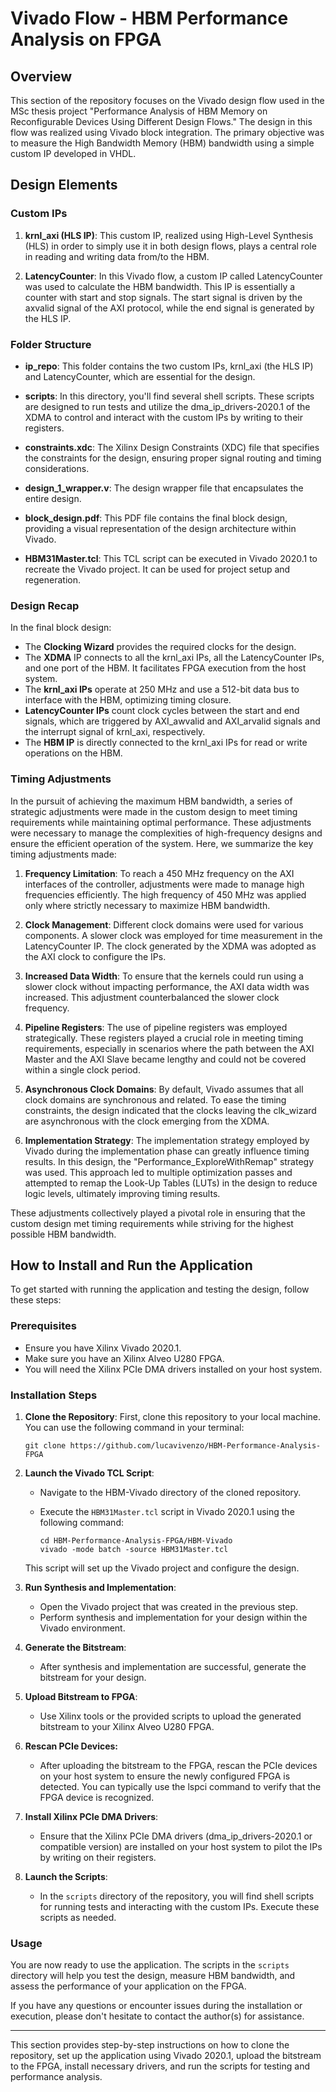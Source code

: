 # Vivado Flow - HBM Performance Analysis on FPGA

## Overview

This section of the repository focuses on the Vivado design flow used in the MSc thesis project "Performance Analysis of HBM Memory on Reconfigurable Devices Using Different Design Flows." The design in this flow was realized using Vivado block integration. The primary objective was to measure the High Bandwidth Memory (HBM) bandwidth using a simple custom IP developed in VHDL.

## Design Elements

### Custom IPs

1. **krnl_axi (HLS IP)**: This custom IP, realized using High-Level Synthesis (HLS) in order to simply use it in both design flows, plays a central role in reading and writing data from/to the HBM.

2. **LatencyCounter**: In this Vivado flow, a custom IP called LatencyCounter was used to calculate the HBM bandwidth. This IP is essentially a counter with start and stop signals. The start signal is driven by the axvalid signal of the AXI protocol, while the end signal is generated by the HLS IP.

### Folder Structure

- **ip_repo**: This folder contains the two custom IPs, krnl_axi (the HLS IP) and LatencyCounter, which are essential for the design.

- **scripts**: In this directory, you'll find several shell scripts. These scripts are designed to run tests and utilize the dma_ip_drivers-2020.1 of the XDMA to control and interact with the custom IPs by writing to their registers.

- **constraints.xdc**: The Xilinx Design Constraints (XDC) file that specifies the constraints for the design, ensuring proper signal routing and timing considerations.

- **design_1_wrapper.v**: The design wrapper file that encapsulates the entire design.

- **block_design.pdf**: This PDF file contains the final block design, providing a visual representation of the design architecture within Vivado.

- **HBM31Master.tcl**: This TCL script can be executed in Vivado 2020.1 to recreate the Vivado project. It can be used for project setup and regeneration.

### Design Recap

In the final block design:

- The **Clocking Wizard** provides the required clocks for the design.
- The **XDMA** IP connects to all the krnl_axi IPs, all the LatencyCounter IPs, and one port of the HBM. It facilitates FPGA execution from the host system.
- The **krnl_axi IPs** operate at 250 MHz and use a 512-bit data bus to interface with the HBM, optimizing timing closure.
- **LatencyCounter IPs** count clock cycles between the start and end signals, which are triggered by AXI_awvalid and AXI_arvalid signals and the interrupt signal of krnl_axi, respectively.
- The **HBM IP** is directly connected to the krnl_axi IPs for read or write operations on the HBM.

### Timing Adjustments

In the pursuit of achieving the maximum HBM bandwidth, a series of strategic adjustments were made in the custom design to meet timing requirements while maintaining optimal performance. These adjustments were necessary to manage the complexities of high-frequency designs and ensure the efficient operation of the system. Here, we summarize the key timing adjustments made:

1. **Frequency Limitation**: To reach a 450 MHz frequency on the AXI interfaces of the controller, adjustments were made to manage high frequencies efficiently. The high frequency of 450 MHz was applied only where strictly necessary to maximize HBM bandwidth.

2. **Clock Management**: Different clock domains were used for various components. A slower clock was employed for time measurement in the LatencyCounter IP. The clock generated by the XDMA was adopted as the AXI clock to configure the IPs.

3. **Increased Data Width**: To ensure that the kernels could run using a slower clock without impacting performance, the AXI data width was increased. This adjustment counterbalanced the slower clock frequency.

4. **Pipeline Registers**: The use of pipeline registers was employed strategically. These registers played a crucial role in meeting timing requirements, especially in scenarios where the path between the AXI Master and the AXI Slave became lengthy and could not be covered within a single clock period.

5. **Asynchronous Clock Domains**: By default, Vivado assumes that all clock domains are synchronous and related. To ease the timing constraints, the design indicated that the clocks leaving the clk_wizard are asynchronous with the clock emerging from the XDMA.

6. **Implementation Strategy**: The implementation strategy employed by Vivado during the implementation phase can greatly influence timing results. In this design, the "Performance_ExploreWithRemap" strategy was used. This approach led to multiple optimization passes and attempted to remap the Look-Up Tables (LUTs) in the design to reduce logic levels, ultimately improving timing results.

These adjustments collectively played a pivotal role in ensuring that the custom design met timing requirements while striving for the highest possible HBM bandwidth.

## How to Install and Run the Application

To get started with running the application and testing the design, follow these steps:

### Prerequisites

- Ensure you have Xilinx Vivado 2020.1.
- Make sure you have an Xilinx Alveo U280 FPGA.
- You will need the Xilinx PCIe DMA drivers installed on your host system.

### Installation Steps

1. **Clone the Repository**: First, clone this repository to your local machine. You can use the following command in your terminal:

   ```shell
   git clone https://github.com/lucavivenzo/HBM-Performance-Analysis-FPGA
   ```

2. **Launch the Vivado TCL Script**:
   - Navigate to the HBM-Vivado directory of the cloned repository.
   - Execute the `HBM31Master.tcl` script in Vivado 2020.1 using the following command:

     ```shell
     cd HBM-Performance-Analysis-FPGA/HBM-Vivado
     vivado -mode batch -source HBM31Master.tcl
     ```

   This script will set up the Vivado project and configure the design.

3. **Run Synthesis and Implementation**:
   - Open the Vivado project that was created in the previous step.
   - Perform synthesis and implementation for your design within the Vivado environment.

4. **Generate the Bitstream**:
   - After synthesis and implementation are successful, generate the bitstream for your design.

5. **Upload Bitstream to FPGA**:
   - Use Xilinx tools or the provided scripts to upload the generated bitstream to your Xilinx Alveo U280 FPGA.

6. **Rescan PCIe Devices:**
   - After uploading the bitstream to the FPGA, rescan the PCIe devices on your host system to ensure the newly configured FPGA is detected. You can typically use the lspci command to verify that the FPGA device is recognized.

7. **Install Xilinx PCIe DMA Drivers**:
   - Ensure that the Xilinx PCIe DMA drivers (dma_ip_drivers-2020.1 or compatible version) are installed on your host system to pilot the IPs by writing on their registers.

8. **Launch the Scripts**:
   - In the `scripts` directory of the repository, you will find shell scripts for running tests and interacting with the custom IPs. Execute these scripts as needed.

### Usage

You are now ready to use the application. The scripts in the `scripts` directory will help you test the design, measure HBM bandwidth, and assess the performance of your application on the FPGA.

If you have any questions or encounter issues during the installation or execution, please don't hesitate to contact the author(s) for assistance.

---

This section provides step-by-step instructions on how to clone the repository, set up the application using Vivado 2020.1, upload the bitstream to the FPGA, install necessary drivers, and run the scripts for testing and performance analysis.
